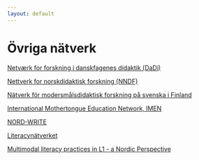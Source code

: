 ```yaml
---
layout: default
---
```


# Övriga nätverk

[Netværk for forskning i danskfagenes didaktik (DaDi)](http://www.danskfagenesdidaktik.dk/main/top/index.php)

[Nettverk for norskdidaktisk forskning (NNDF)](https://app.cristin.no/projects/projects/show.jsf?id=289004) <!--DÖD LÄNK-->

[Nätverk för modersmålsdidaktisk forskning på svenska i Finland](http://www.skriftpraktiker.org/?page_id=21) <!--DÖD LÄNK-->

[International Mothertongue Education Network, IMEN](http://www.lu.hio.no/imen/) <!--DÖD LÄNK-->

[NORD-WRITE](redigera.kau.se/smdi/nord-write) <!--DÖD LÄNK-->

[Literacynätverket](http://www.literacynatverket.se/) <!--Ny hemsida, samma org??-->

[Multimodal literacy practices in L1 - a Nordic Perspective](https://www.sdu.dk/en/Om_SDU/Institutter_centre/Ikv/Forskning/Forskningsprojekter/multiL1)
